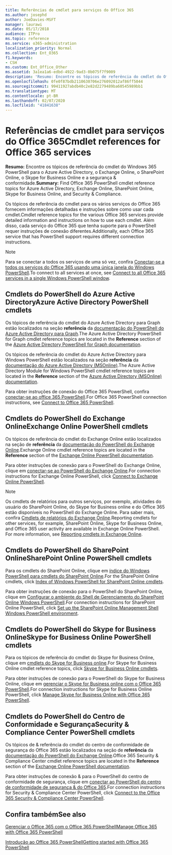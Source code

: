 ```yaml
---
title: Referências de cmdlet para serviços do Office 365
ms.author: josephd
author: JoeDavies-MSFT
manager: laurawi
ms.date: 05/17/2018
audience: ITPro
ms.topic: reference
ms.service: o365-administration
localization_priority: Normal
ms.collection: Ent_O365
f1.keywords:
- CSH
ms.custom: Ent_Office_Other
ms.assetid: 3a1ea1a6-edbd-4922-9ad3-0b075f7f9009
description: 'Resumo: Encontre os tópicos de referência do cmdlet do Office 365 PowerShell para o Azure Active Directory, o Exchange Online, o SharePoint Online, o Skype for Business Online e a segurança & conformidade.'
ms.openlocfilehash: 0fe0f87bdb2110630706e276092012af86ff5044
ms.sourcegitcommit: 99411927abdb40c2e82d2279489ba60545989bb1
ms.translationtype: MT
ms.contentlocale: pt-BR
ms.lasthandoff: 02/07/2020
ms.locfileid: "41841638"
---
```

# <a name="cmdlet-references-for-office-365-services"></a><span data-ttu-id="ccaf1-103">Referências de cmdlet para serviços do Office 365</span><span class="sxs-lookup"><span data-stu-id="ccaf1-103">Cmdlet references for Office 365 services</span></span>

 <span data-ttu-id="ccaf1-104">**Resumo:** Encontre os tópicos de referência do cmdlet do Windows 365 PowerShell para o Azure Active Directory, o Exchange Online, o SharePoint Online, o Skype for Business Online e a segurança & conformidade.</span><span class="sxs-lookup"><span data-stu-id="ccaf1-104">**Summary:** Find Office 365 PowerShell cmdlet reference topics for Azure Active Directory, Exchange Online, SharePoint Online, Skype for Business Online, and Security & Compliance.</span></span>
  
<span data-ttu-id="ccaf1-105">Os tópicos de referência do cmdlet para os vários serviços do Office 365 fornecem informações detalhadas e instruções sobre como usar cada cmdlet.</span><span class="sxs-lookup"><span data-stu-id="ccaf1-105">Cmdlet reference topics for the various Office 365 services provide detailed information and instructions on how to use each cmdlet.</span></span> <span data-ttu-id="ccaf1-106">Além disso, cada serviço do Office 365 que tenha suporte para o PowerShell requer instruções de conexão diferentes.</span><span class="sxs-lookup"><span data-stu-id="ccaf1-106">Additionally, each Office 365 service that has PowerShell support requires different connection instructions.</span></span>
  
> [!NOTE]
> <span data-ttu-id="ccaf1-107">Para se conectar a todos os serviços de uma só vez, confira [Conectar-se a todos os serviços do Office 365 usando uma única janela do Windows PowerShell](connect-to-all-office-365-services-in-a-single-windows-powershell-window.md).</span><span class="sxs-lookup"><span data-stu-id="ccaf1-107">To connect to all services at once, see [Connect to all Office 365 services in a single Windows PowerShell window](connect-to-all-office-365-services-in-a-single-windows-powershell-window.md).</span></span> 
  
## <a name="azure-active-directory-powershell-cmdlets"></a><span data-ttu-id="ccaf1-108">Cmdlets do PowerShell do Azure Active Directory</span><span class="sxs-lookup"><span data-stu-id="ccaf1-108">Azure Active Directory PowerShell cmdlets</span></span>

<span data-ttu-id="ccaf1-109">Os tópicos de referência do cmdlet do Azure Active Directory para Graph estão localizados na seção **referência** da [documentação do PowerShell do Azure Active Directory para Graph](https://docs.microsoft.com/powershell/azure/active-directory/install-adv2?view=azureadps-2.0).</span><span class="sxs-lookup"><span data-stu-id="ccaf1-109">The Azure Active Directory PowerShell for Graph cmdlet reference topics are located in the **Reference** section of the [Azure Active Directory PowerShell for Graph documentation](https://docs.microsoft.com/powershell/azure/active-directory/install-adv2?view=azureadps-2.0).</span></span>

<span data-ttu-id="ccaf1-110">Os tópicos de referência do cmdlet do Azure Active Directory para Windows PowerShell estão localizados na seção **referência** da [documentação do Azure Active Directory (MSOnline)](https://docs.microsoft.com/powershell/azure/active-directory/overview?view=azureadps-1.0).</span><span class="sxs-lookup"><span data-stu-id="ccaf1-110">The Azure Active Directory Module for Windows PowerShell cmdlet reference topics are located in the **Reference** section of the [Azure Active Directory (MSOnline) documentation](https://docs.microsoft.com/powershell/azure/active-directory/overview?view=azureadps-1.0).</span></span>

<span data-ttu-id="ccaf1-111">Para obter instruções de conexão do Office 365 PowerShell, confira [conectar-se ao office 365 PowerShell](connect-to-office-365-powershell.md).</span><span class="sxs-lookup"><span data-stu-id="ccaf1-111">For Office 365 PowerShell connection instructions, see [Connect to Office 365 PowerShell](connect-to-office-365-powershell.md).</span></span>
  
## <a name="exchange-online-powershell-cmdlets"></a><span data-ttu-id="ccaf1-112">Cmdlets do PowerShell do Exchange Online</span><span class="sxs-lookup"><span data-stu-id="ccaf1-112">Exchange Online PowerShell cmdlets</span></span>

<span data-ttu-id="ccaf1-113">Os tópicos de referência do cmdlet do Exchange Online estão localizados na seção de **referência** da [documentação do PowerShell do Exchange Online](https://docs.microsoft.com/powershell/exchange/exchange-online/exchange-online-powershell?view=exchange-ps).</span><span class="sxs-lookup"><span data-stu-id="ccaf1-113">Exchange Online cmdlet reference topics are located in the **Reference** section of the [Exchange Online PowerShell documentation](https://docs.microsoft.com/powershell/exchange/exchange-online/exchange-online-powershell?view=exchange-ps).</span></span>
  
<span data-ttu-id="ccaf1-114">Para obter instruções de conexão para o PowerShell do Exchange Online, clique em [conectar-se ao PowerShell do Exchange Online](https://go.microsoft.com/fwlink/p/?LinkId=396554).</span><span class="sxs-lookup"><span data-stu-id="ccaf1-114">For connection instructions for Exchange Online PowerShell, click [Connect to Exchange Online PowerShell](https://go.microsoft.com/fwlink/p/?LinkId=396554).</span></span>
  
> [!NOTE]
> <span data-ttu-id="ccaf1-p102">Os cmdlets de relatórios para outros serviços, por exemplo, atividades do usuário do SharePoint Online, do Skype for Business online e do Office 365 estão disponíveis no PowerShell do Exchange Online. Para saber mais, confira [Cmdlets de relatórios do Exchange Online](https://go.microsoft.com/fwlink/p/?LinkId=691595).</span><span class="sxs-lookup"><span data-stu-id="ccaf1-p102">Reporting cmdlets for other services, for example, SharePoint Online, Skype for Business Online, and Office 365 user activity are available in Exchange Online PowerShell. For more information, see [Reporting cmdlets in Exchange Online](https://go.microsoft.com/fwlink/p/?LinkId=691595).</span></span> 
  
## <a name="sharepoint-online-powershell-cmdlets"></a><span data-ttu-id="ccaf1-117">Cmdlets do PowerShell do SharePoint Online</span><span class="sxs-lookup"><span data-stu-id="ccaf1-117">SharePoint Online PowerShell cmdlets</span></span>

<span data-ttu-id="ccaf1-118">Para os cmdlets do SharePoint Online, clique em [índice do Windows PowerShell para cmdlets do SharePoint Online](https://go.microsoft.com/fwlink/p/?LinkId=691476).</span><span class="sxs-lookup"><span data-stu-id="ccaf1-118">For the SharePoint Online cmdlets, click [Index of Windows PowerShell for SharePoint Online cmdlets](https://go.microsoft.com/fwlink/p/?LinkId=691476).</span></span>
  
<span data-ttu-id="ccaf1-119">Para obter instruções de conexão para o PowerShell do SharePoint Online, clique em [Configurar o ambiente do Shell de Gerenciamento do SharePoint Online Windows PowerShell](https://go.microsoft.com/fwlink/p/?LinkId=691603).</span><span class="sxs-lookup"><span data-stu-id="ccaf1-119">For connection instructions for SharePoint Online PowerShell, click [Set up the SharePoint Online Management Shell Windows PowerShell environment](https://go.microsoft.com/fwlink/p/?LinkId=691603).</span></span>
  
## <a name="skype-for-business-online-powershell-cmdlets"></a><span data-ttu-id="ccaf1-120">Cmdlets do PowerShell do Skype for Business Online</span><span class="sxs-lookup"><span data-stu-id="ccaf1-120">Skype for Business Online PowerShell cmdlets</span></span>

<span data-ttu-id="ccaf1-121">Para os tópicos de referência do cmdlet do Skype for Business Online, clique em [cmdlets do Skype for Business online](https://technet.microsoft.com/library/mt228132.aspx).</span><span class="sxs-lookup"><span data-stu-id="ccaf1-121">For Skype for Business Online cmdlet reference topics, click [Skype for Business Online cmdlets](https://technet.microsoft.com/library/mt228132.aspx).</span></span>
  
<span data-ttu-id="ccaf1-122">Para obter instruções de conexão para o PowerShell do Skype for Business Online, clique em [gerenciar o Skype for Business online com o Office 365 PowerShell](manage-skype-for-business-online-with-office-365-powershell.md).</span><span class="sxs-lookup"><span data-stu-id="ccaf1-122">For connection instructions for Skype for Business Online PowerShell, click [Manage Skype for Business Online with Office 365 PowerShell](manage-skype-for-business-online-with-office-365-powershell.md).</span></span>

## <a name="security-amp-compliance-center-powershell-cmdlets"></a><span data-ttu-id="ccaf1-123">Cmdlets do PowerShell do Centro de Conformidade e Segurança</span><span class="sxs-lookup"><span data-stu-id="ccaf1-123">Security &amp; Compliance Center PowerShell cmdlets</span></span>

<span data-ttu-id="ccaf1-124">Os tópicos de &amp; referência do cmdlet do centro de conformidade de segurança do Office 365 estão localizados na seção de **referência** da [documentação do PowerShell do Exchange Online](https://docs.microsoft.com/powershell/exchange/exchange-online/exchange-online-powershell?view=exchange-ps).</span><span class="sxs-lookup"><span data-stu-id="ccaf1-124">Office 365 Security &amp; Compliance Center cmdlet reference topics are located in the **Reference** section of the [Exchange Online PowerShell documentation](https://docs.microsoft.com/powershell/exchange/exchange-online/exchange-online-powershell?view=exchange-ps).</span></span>
  
<span data-ttu-id="ccaf1-125">Para obter instruções de conexão &amp; para o PowerShell do centro de conformidade de segurança, clique em [conectar ao PowerShell do centro de conformidade de segurança &amp; do Office 365](https://docs.microsoft.com/powershell/exchange/office-365-scc/connect-to-scc-powershell/connect-to-scc-powershell?view=exchange-ps).</span><span class="sxs-lookup"><span data-stu-id="ccaf1-125">For connection instructions for Security &amp; Compliance Center PowerShell, click [Connect to the Office 365 Security &amp; Compliance Center PowerShell](https://docs.microsoft.com/powershell/exchange/office-365-scc/connect-to-scc-powershell/connect-to-scc-powershell?view=exchange-ps).</span></span>


  
## <a name="see-also"></a><span data-ttu-id="ccaf1-126">Confira também</span><span class="sxs-lookup"><span data-stu-id="ccaf1-126">See also</span></span>

[<span data-ttu-id="ccaf1-127">Gerenciar o Office 365 com o Office 365 PowerShell</span><span class="sxs-lookup"><span data-stu-id="ccaf1-127">Manage Office 365 with Office 365 PowerShell</span></span>](manage-office-365-with-office-365-powershell.md)
  
[<span data-ttu-id="ccaf1-128">Introdução ao Office 365 PowerShell</span><span class="sxs-lookup"><span data-stu-id="ccaf1-128">Getting started with Office 365 PowerShell</span></span>](getting-started-with-office-365-powershell.md)

